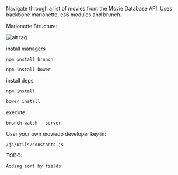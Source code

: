 Navigate through a list of movies from the Movie Database API. Uses backbone marionette, es6 modules and brunch.

Marionette Structure:

![alt tag](http://ignaciochavez.com/files/movie-catalog/backbone-marionette-app-structure.jpg)


install managers

    npm install brunch

    npm install bower

install deps

    npm install

    bower install


execute:

    brunch watch --server


User your own moviedb developer key in:

    /js/utils/constants.js

TODO:

    Adding sort by fields

